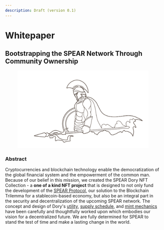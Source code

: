 ```yaml
---
description: Draft (version 0.1)
---
```


# Whitepaper

## Bootstrapping the SPEAR Network Through Community Ownership

<figure><img src="../../.gitbook/assets/spear_dory_white.png" alt=""><figcaption></figcaption></figure>

### Abstract

Cryptocurrencies and blockchain technology enable the democratization of the global financial system and the empowerment of the common man. Because of our belief in this mission, we created the SPEAR Dory NFT Collection - a **one of a kind NFT project** that is designed to not only fund the development of the [SPEAR Protocol](https://docs.spear.technology/spear-protocol/whitepaper), our solution to the Blockchain Trilemma for a stablecoin-based economy, but also be an integral part in the security and decentralization of the upcoming SPEAR network. The concept and design of Dory's [utility](https://docs.spear.technology/spear-dory-nft/whitepaper/nft-utility), [supply schedule](https://docs.spear.technology/spear-dory-nft/whitepaper/supply-schedule), and [mint mechanics](https://docs.spear.technology/spear-dory-nft/whitepaper/mint-mechanics) have been carefully and thoughtfully worked upon which embodies our vision for a decentralized future. We are fully determined for SPEAR to stand the test of time and make a lasting change in the world.&#x20;
